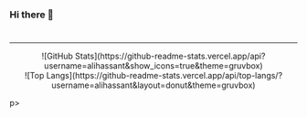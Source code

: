 ### Hi there 👋

<!--
**alihassant/alihassant** is a ✨ _special_ ✨ repository because its `README.md` (this file) appears on your GitHub profile.

Here are some ideas to get you started:

- 🔭 I’m currently working on ...
- 🌱 I’m currently learning ...
- 👯 I’m looking to collaborate on ...
- 🤔 I’m looking for help with ...
- 💬 Ask me about ...
- 📫 How to reach me: ...
- 😄 Pronouns: ...
- ⚡ Fun fact: ...
-->
#
<hr/>
<p align='center'>
![GitHub Stats](https://github-readme-stats.vercel.app/api?username=alihassant&show_icons=true&theme=gruvbox)
<br/>
![Top Langs](https://github-readme-stats.vercel.app/api/top-langs/?username=alihassant&layout=donut&theme=gruvbox)
</p>p>

